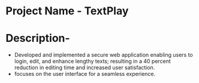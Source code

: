 # Project Name - TextPlay
# Description-
* Developed and implemented a secure web application enabling users to login, edit, and enhance lengthy texts;
  resulting in a 40 percent reduction in editing time and increased user satisfaction.
* focuses on the user interface for a seamless experience.

 

